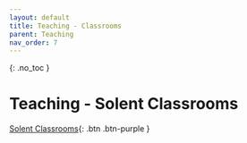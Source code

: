 ```yaml
---
layout: default
title: Teaching - Classrooms
parent: Teaching
nav_order: 7
---
```


{: .no_toc }

# Teaching - Solent Classrooms

[Solent Classrooms](https://ssu-my.sharepoint.com/:o:/g/personal/martin_reid_solent_ac_uk/EnKKbHvWjpJDp8GfkGL5648BoT-_D6Hbxta3iA8pAwVsIw?e=Yk6q1q){: .btn .btn-purple } 

